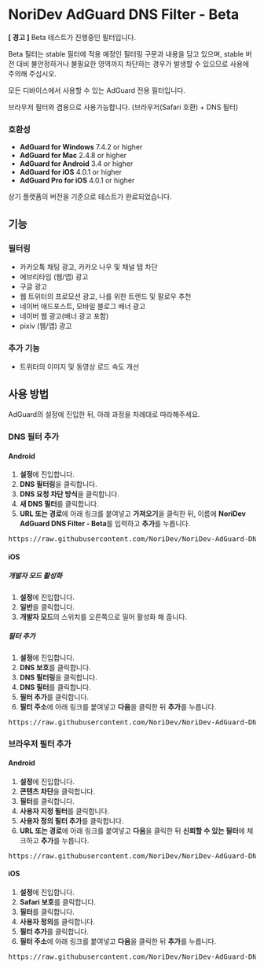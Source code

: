 # NoriDev AdGuard DNS Filter - Beta
**[ 경고 ]** Beta 테스트가 진행중인 필터입니다.

Beta 필터는 stable 필터에 적용 예정인 필터링 구문과 내용을 담고 있으며, stable 버전 대비 불안정하거나 불필요한 영역까지 차단하는 경우가 발생할 수 있으므로 사용에 주의해 주십시오.

모든 디바이스에서 사용할 수 있는 AdGuard 전용 필터입니다.

브라우저 필터와 겸용으로 사용가능합니다. (브라우저(Safari 호환) + DNS 필터)

### 호환성
- **AdGuard for Windows** 7.4.2 or higher
- **AdGuard for Mac** 2.4.8 or higher
- **AdGuard for Android** 3.4 or higher
- **AdGuard for iOS** 4.0.1 or higher
- **AdGuard Pro for iOS** 4.0.1 or higher

상기 플랫폼의 버전을 기준으로 테스트가 완료되었습니다.

## 기능
### 필터링
- 카카오톡 채팅 광고, 카카오 나우 및 채널 탭 차단
- 에브리타임 (웹/앱) 광고
- 구글 광고
- 웹 트위터의 프로모션 광고, 나를 위한 트렌드 및 팔로우 추천
- 네이버 애드포스트, 모바일 블로그 배너 광고
- 네이버 웹 광고(배너 광고 포함)
- pixiv (웹/앱) 광고

### 추가 기능
- 트위터의 이미지 및 동영상 로드 속도 개선

## 사용 방법
AdGuard의 설정에 진입한 뒤, 아래 과정을 차례대로 따라해주세요.

### DNS 필터 추가
#### Android
1. **설정**에 진입합니다.
2. **DNS 필터링**을 클릭합니다.
3. **DNS 요청 차단 방식**을 클릭합니다.
4. **새 DNS 필터**를 클릭합니다.
5. **URL 또는 경로**에 아래 링크를 붙여넣고 **가져오기**을 클릭한 뒤, 이름에 **NoriDev AdGuard DNS Filter - Beta**를 입력하고 **추가**를 누릅니다.
<pre>https://raw.githubusercontent.com/NoriDev/NoriDev-AdGuard-DNS-Filter/beta/filter/filter.txt</pre>

#### iOS
##### 개발자 모드 활성화
1. **설정**에 진입합니다.
2. **일반**을 클릭합니다.
3. **개발자 모드**의 스위치를 오른쪽으로 밀어 활성화 해 줍니다.

##### 필터 추가
1. **설정**에 진입합니다.
2. **DNS 보호**를 클릭합니다.
3. **DNS 필터링**을 클릭합니다.
4. **DNS 필터**를 클릭합니다.
5. **필터 추가**를 클릭합니다.
6. **필터 주소**에 아래 링크를 붙여넣고 **다음**을 클릭한 뒤 **추가**를 누릅니다.
<pre>https://raw.githubusercontent.com/NoriDev/NoriDev-AdGuard-DNS-Filter/beta/filter/filter.txt</pre>

### 브라우저 필터 추가
#### Android
1. **설정**에 진입합니다.
2. **콘텐츠 차단**을 클릭합니다.
3. **필터**를 클릭합니다.
4. **사용자 지정 필터**를 클릭합니다.
5. **사용자 정의 필터 추가**를 클릭합니다.
6. **URL 또는 경로**에 아래 링크를 붙여넣고 **다음**을 클릭한 뒤 **신뢰할 수 있는 필터**에 체크하고 **추가**를 누릅니다.
<pre>https://raw.githubusercontent.com/NoriDev/NoriDev-AdGuard-DNS-Filter/beta/filter/filter.txt</pre>

#### iOS
1. **설정**에 진입합니다.
2. **Safari 보호**를 클릭합니다.
3. **필터**를 클릭합니다.
4. **사용자 정의**를 클릭합니다.
5. **필터 추가**를 클릭합니다.
6. **필터 주소**에 아래 링크를 붙여넣고 **다음**을 클릭한 뒤 **추가**를 누릅니다.
<pre>https://raw.githubusercontent.com/NoriDev/NoriDev-AdGuard-DNS-Filter/beta/filter/filter.txt</pre>
